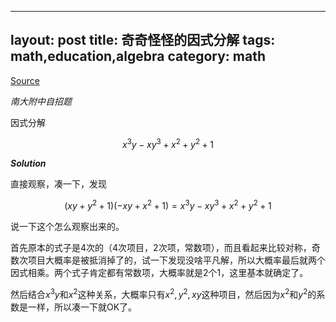 ---
layout: post
title: 奇奇怪怪的因式分解
tags: math,education,algebra
category: math
---- 

[Source]()

*南大附中自招题*

因式分解

$$
    x^3y - xy^3 + x^2 + y^2 + 1
$$

***Solution***

直接观察，凑一下，发现

$$
    (xy + y^2 + 1)(-xy + x^2 + 1) = x^3y - xy^3 + x^2 + y^2 + 1
$$

说一下这个怎么观察出来的。

首先原本的式子是$4$次的（$4$次项目，$2$次项，常数项），而且看起来比较对称，奇数次项目大概率是被抵消掉了的，试一下发现没啥平凡解，所以大概率最后就两个
因式相乘。两个式子肯定都有常数项，大概率就是$2$个$1$，这里基本就确定了。

然后结合$x^3y$和$x^2$这种关系，大概率只有$x^2, y^2 , xy$这种项目，然后因为$x^2$和$y^2$的系数是一样，所以凑一下就OK了。
